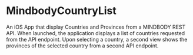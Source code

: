 # MindbodyCountryList

An iOS App that display Countries and Provinces from a MINDBODY REST API. When launched, the application displays a list of countries requested from the API endpoint. Upon selecting a country, a second view shows the provinces of the selected country from a second API endpoint.
